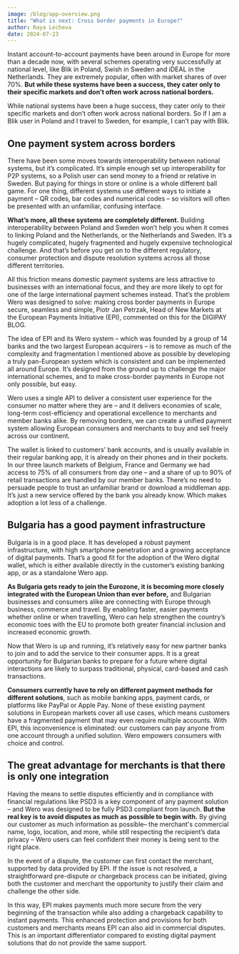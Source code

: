 ```yaml
---
image: /blog/app-overview.png
title: "What is next: Cross border payments in Europe?"
author: Raya Lecheva
date: 2024-07-23
---
```


Instant account-to-account payments have been around in Europe for more than a decade now, with several schemes operating very successfully at national level, like Blik in Poland, Swish in Sweden and iDEAL in the Netherlands. They are extremely popular, often with market shares of over 70%. **But while these systems have been a success, they cater only to their specific markets and don’t often work across national borders.**

While national systems have been a huge success, they cater only to their specific markets and don’t often work across national borders. So if I am a Blik user in Poland and I travel to Sweden, for example, I can’t pay with Blik.

## One payment system across borders

There have been some moves towards interoperability between national systems, but it’s complicated. It’s simple enough set up interoperability for P2P systems, so a Polish user can send money to a friend or relative in Sweden. But paying for things in store or online is a whole different ball game. For one thing, different systems use different ways to initiate a payment – QR codes, bar codes and numerical codes – so visitors will often be presented with an unfamiliar, confusing interface.

**What’s more, all these systems are completely different.** Building interoperability between Poland and Sweden won’t help you when it comes to linking Poland and the Netherlands, or the Netherlands and Sweden. It’s a hugely complicated, hugely fragmented and hugely expensive technological challenge. And that’s before you get on to the different regulatory, consumer protection and dispute resolution systems across all those different territories.

All this friction means domestic payment systems are less attractive to businesses with an international focus, and they are more likely to opt for one of the large international payment schemes instead. That’s the problem Wero was designed to solve: making cross border payments in Europe secure, seamless and simple, Piotr Jan Petrzak, Head of New Markets at the European Payments Initiative (EPI), commented on this for the DIGIPAY BLOG.

The idea of EPI and its Wero system – which was founded by a group of 14 banks and the two largest European acquirers – is to remove as much of the complexity and fragmentation I mentioned above as possible by developing a truly pan-European system which is consistent and can be implemented all around Europe. It’s designed from the ground up to challenge the major international schemes, and to make cross-border payments in Europe not only possible, but easy.

Wero uses a single API to deliver a consistent user experience for the consumer no matter where they are – and it delivers economies of scale, long-term cost-efficiency and operational excellence to merchants and member banks alike. By removing borders, we can create a unified payment system allowing European consumers and merchants to buy and sell freely across our continent.

The wallet is linked to customers’ bank accounts, and is usually available in their regular banking app, it is already on their phones and in their pockets. In our three launch markets of Belgium, France and Germany we had access to 75% of all consumers from day one – and a share of up to 90% of retail transactions are handled by our member banks. There’s no need to persuade people to trust an unfamiliar brand or download a middleman app. It’s just a new service offered by the bank you already know. Which makes adoption a lot less of a challenge.

## Bulgaria has a good payment infrastructure

Bulgaria is in a good place. It has developed a robust payment infrastructure, with high smartphone penetration and a growing acceptance of digital payments. That’s a good fit for the adoption of the Wero digital wallet, which is either available directly in the customer’s existing banking app, or as a standalone Wero app.

**As Bulgaria gets ready to join the Eurozone, it is becoming more closely integrated with the European Union than ever before,** and Bulgarian businesses and consumers alike are connecting with Europe through business, commerce and travel. By enabling faster, easier payments whether online or when travelling, Wero can help strengthen the country’s economic toes with the EU to promote both greater financial inclusion and increased economic growth.

Now that Wero is up and running, it’s relatively easy for new partner banks to join and to add the service to their consumer apps. It is a great opportunity for Bulgarian banks to prepare for a future where digital interactions are likely to surpass traditional, physical, card-based and cash transactions.

**Consumers currently have to rely on different payment methods for different solutions**, such as mobile banking apps, payment cards, or platforms like PayPal or Apple Pay. None of these existing payment solutions in European markets cover all use cases, which means customers have a fragmented payment that may even require multiple accounts. With EPI, this inconvenience is eliminated: our customers can pay anyone from one account through a unified solution. Wero empowers consumers with choice and control.

## The great advantage for merchants is that there is only one integration

Having the means to settle disputes efficiently and in compliance with financial regulations like PSD3 is a key component of any payment solution – and Wero was designed to be fully PSD3 compliant from launch. **But the real key is to avoid disputes as much as possible to begin with.** By giving our customer as much information as possible– the merchant's commercial name, logo, location, and more, while still respecting the recipient’s data privacy – Wero users can feel confident their money is being sent to the right place.

In the event of a dispute, the customer can first contact the merchant, supported by data provided by EPI. If the issue is not resolved, a straightforward pre-dispute or chargeback process can be initiated, giving both the customer and merchant the opportunity to justify their claim and challenge the other side.

In this way, EPI makes payments much more secure from the very beginning of the transaction while also adding a chargeback capability to instant payments. This enhanced protection and provisions for both customers and merchants means EPI can also aid in commercial disputes. This is an important differentiator compared to existing digital payment solutions that do not provide the same support.
